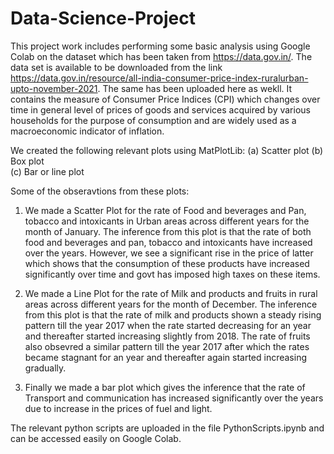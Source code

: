 # Data-Science-Project
This project work includes performing some basic analysis using Google Colab on the dataset which has been taken from https://data.gov.in/. The data set is available to be downloaded from the link https://data.gov.in/resource/all-india-consumer-price-index-ruralurban-upto-november-2021. The same has been uploaded here as wekll. It contains the measure of Consumer Price Indices (CPI) which changes over time in general level of prices of goods and services acquired by various households for the purpose of consumption and are widely used as a macroeconomic indicator of inflation.

We created the following relevant plots using MatPlotLib:
(a) Scatter plot
(b) Box plot	
(c) Bar or line plot

Some of the obseravtions from these plots:
1. We made a Scatter Plot for the rate of Food and beverages and Pan, tobacco and intoxicants in Urban areas across different years for the month of January. The inference from this plot is that the rate of both food and beverages and pan, tobacco and intoxicants have increased over the years. However, we see a significant rise in the price of latter which shows that the consumption of these products have increased significantly over time and govt has imposed high taxes on these items.

2. We made a Line Plot for the rate of Milk and products and fruits in rural areas across different years for the month of December. The inference from this plot is that the rate of milk and products shown a steady rising pattern till the year 2017 when the rate started decreasing for an year and thereafter started increasing slightly from 2018. The rate of fruits also obsevred a similar pattern till the year 2017 after which the rates became stagnant for an year and thereafter again started increasing gradually.

3. Finally we made a bar plot which gives the inference that the  rate of Transport and communication has increased significantly over the years due to increase in the prices of fuel and light.

The relevant python scripts are uploaded in the file PythonScripts.ipynb and can be accessed easily on Google Colab.
